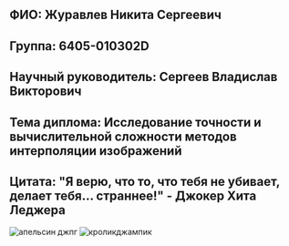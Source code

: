 ## ФИО: Журавлев Никита Сергеевич
## Группа: 6405-010302D
## Научный руководитель: Сергеев Владислав Викторович
## Тема диплома: Исследование точности и вычислительной сложности методов интерполяции изображений
## Цитата: "Я верю, что то, что тебя не убивает, делает тебя… страннее!" - Джокер Хита Леджера

![апельсин джпг](https://github.com/user-attachments/assets/c44c3205-d22e-41d0-afcb-0d5189315286)
![кроликджампик](https://github.com/user-attachments/assets/f0a87443-d196-49fb-b263-d0ddf21a289b)
